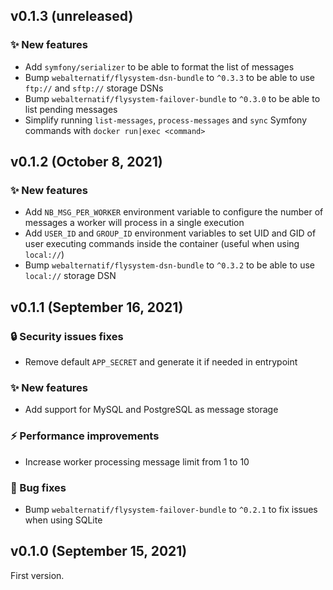 ## v0.1.3 (unreleased)

### ✨ New features

* Add `symfony/serializer` to be able to format the list of messages
* Bump `webalternatif/flysystem-dsn-bundle` to `^0.3.3` to be able to use `ftp://` and `sftp://` storage DSNs
* Bump `webalternatif/flysystem-failover-bundle` to `^0.3.0` to be able to list pending messages
* Simplify running `list-messages`, `process-messages` and `sync` Symfony commands with `docker run|exec <command>`

## v0.1.2 (October 8, 2021)

### ✨ New features

* Add `NB_MSG_PER_WORKER` environment variable to configure the number of messages a worker will process in a single execution
* Add `USER_ID` and `GROUP_ID` environment variables to set UID and GID of user executing commands inside the container (useful when using `local://`) 
* Bump `webalternatif/flysystem-dsn-bundle` to `^0.3.2` to be able to use `local://` storage DSN

## v0.1.1 (September 16, 2021)

### 🔒 Security issues fixes

* Remove default `APP_SECRET` and generate it if needed in entrypoint

### ✨ New features

* Add support for MySQL and PostgreSQL as message storage

### ⚡ Performance improvements

* Increase worker processing message limit from 1 to 10

### 🐛 Bug fixes

* Bump `webalternatif/flysystem-failover-bundle` to `^0.2.1` to fix issues when using SQLite

## v0.1.0 (September 15, 2021)

First version.
